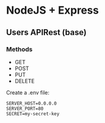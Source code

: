 # NodeJS + Express

## Users APIRest (base)
### Methods
- GET
- POST
- PUT 
- DELETE

Create a .env file:
```
SERVER_HOST=0.0.0.0
SERVER_PORT=80
SECRET=my-secret-key
```